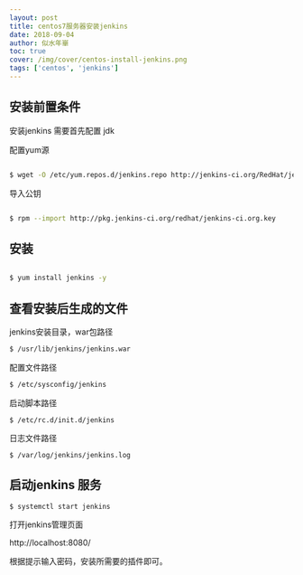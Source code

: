```yaml
---
layout: post
title: centos7服务器安装jenkins
date: 2018-09-04
author: 似水年崋
toc: true
cover: /img/cover/centos-install-jenkins.png
tags: ['centos', 'jenkins']
---
```




<!-- more -->



##  安装前置条件

安装jenkins 需要首先配置 jdk

配置yum源

```bash

$ wget -O /etc/yum.repos.d/jenkins.repo http://jenkins-ci.org/RedHat/jenkins.repo

```

导入公钥

```bash

$ rpm --import http://pkg.jenkins-ci.org/redhat/jenkins-ci.org.key

```

## 安装

```bash

$ yum install jenkins -y

```

## 查看安装后生成的文件

jenkins安装目录，war包路径

```bash
$ /usr/lib/jenkins/jenkins.war
```

配置文件路径

```bash
$ /etc/sysconfig/jenkins
```

启动脚本路径

```
$ /etc/rc.d/init.d/jenkins
```

日志文件路径

```
$ /var/log/jenkins/jenkins.log
```

## 启动jenkins 服务

```bash
$ systemctl start jenkins
```

打开jenkins管理页面

http://localhost:8080/

根据提示输入密码，安装所需要的插件即可。
